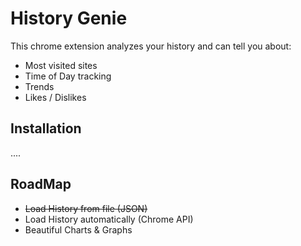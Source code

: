 
History Genie
=============

This chrome extension analyzes your history and can tell you about:

* Most visited sites
* Time of Day tracking
* Trends
* Likes / Dislikes

Installation
------------

....


RoadMap
-------

* ~~Load History from file (JSON)~~
* Load History automatically (Chrome API)
* Beautiful Charts & Graphs


